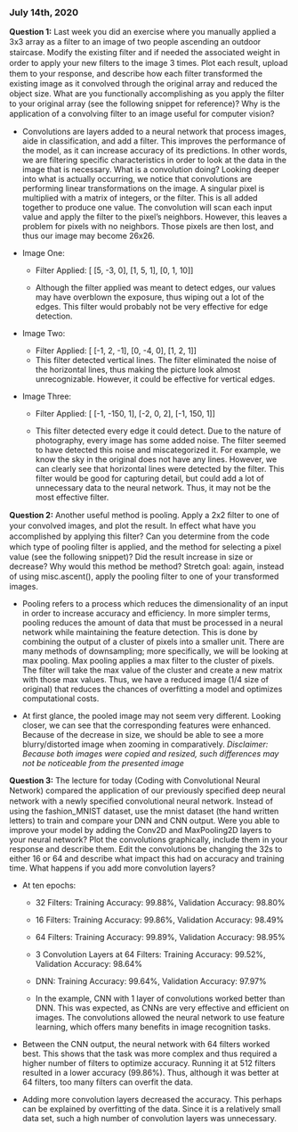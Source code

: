 ### July 14th, 2020 

**Question 1:** Last week you did an exercise where you manually applied a 3x3 array as a ﬁlter to an image of two people ascending an outdoor staircase.  Modify the existing ﬁlter and if needed the associated weight in order to apply your new ﬁlters to the image 3 times.  Plot each result, upload them to your response, and describe how each ﬁlter transformed the existing image as it convolved through the original array and reduced the object size.  What are you functionally accomplishing as you apply the ﬁlter to your original array (see the following snippet for reference)?  Why is the application of a convolving ﬁlter to an image useful for computer vision?  

  - Convolutions are layers added to a neural network that process images, aide in classification, and add a filter. This improves the performance of the model, as it can increase accuracy of its predictions. In other words, we are filtering specific characteristics in order to look at the data in the image that is necessary. What is a convolution doing? Looking deeper into what is actually occurring, we notice that convolutions are performing linear transformations on the image. A singular pixel is multiplied with a matrix of integers, or the filter. This is all added together to produce one value. The convolution will scan each input value and apply the filter to the pixel’s neighbors. However, this leaves a problem for pixels with no neighbors. Those pixels are then lost, and thus our image may become 26x26.

  - Image One:

    - Filter Applied: [ [5, -3, 0], [1, 5, 1], [0, 1, 10]]

    - Although the filter applied was meant to detect edges, our values may have overblown the exposure, thus wiping out a lot of the edges. This filter would probably not be very effective for edge detection.

   - Image Two:
	   - Filter Applied: [ [-1, 2, -1], [0, -4, 0], [1, 2, 1]]
	   - This filter detected vertical lines. The filter eliminated the noise of the horizontal lines, thus making the picture look almost unrecognizable. However, it could be effective for vertical edges.

  - Image Three:

    - Filter Applied:   [ [-1, -150, 1], [-2, 0, 2], [-1, 150, 1]] 

    - This filter detected every edge it could detect. Due to the nature of photography, every image has some added noise. The filter seemed to have detected this noise and miscategorized it. For example, we know the sky in the original does not have any lines. However, we can clearly see that horizontal lines were detected by the filter. This filter would be good for capturing detail, but could add a lot of unnecessary data to the neural network. Thus, it may not be the most effective filter. 

**Question 2:** Another useful method is pooling.  Apply a 2x2 ﬁlter to one of your convolved images, and plot the result.  In eﬀect what have you accomplished by applying this ﬁlter?  Can you determine from the code which type of pooling ﬁlter is applied, and the method for selecting a pixel value (see the following snippet)?  Did the result increase in size or decrease?  Why would this method be method?  Stretch goal:  again, instead of using misc.ascent(), apply the pooling ﬁlter to one of your transformed images.

  -	Pooling refers to a process which reduces the dimensionality of an input in order to increase accuracy and efficiency.  In more simpler terms, pooling reduces the amount of data that must be processed in a neural network while maintaining the feature detection. This is done by combining the output of a cluster of pixels into a smaller unit. There are many methods of downsampling; more specifically, we will be looking at max pooling. Max pooling applies a max filter to the cluster of pixels. The filter will take the max value of the cluster and create a new matrix with those max values. Thus, we have a reduced image (1/4 size of original) that reduces the chances of overfitting a model and optimizes computational costs.

  -	At first glance, the pooled image may not seem very different. Looking closer, we can see that the corresponding features were enhanced. Because of the decrease in size, we should be able to see a more blurry/distorted image when zooming in comparatively. *Disclaimer: Because both images were copied and resized, such differences may not be noticeable from the presented image*

**Question 3:**  The lecture for today (Coding with Convolutional Neural Network) compared the application of our previously speciﬁed deep neural network with a newly speciﬁed convolutional neural network.  Instead of using the fashion_MNIST dataset, use the mnist dataset (the hand written letters) to train and compare your DNN and CNN output. Were you able to improve your model by adding the Conv2D and MaxPooling2D layers to your neural network?  Plot the convolutions graphically, include them in your response and describe them.  Edit the convolutions be changing the 32s to either 16 or 64 and describe what impact this had on accuracy and training time.  What happens if you add more convolution layers?

  -	At ten epochs:

    - 32 Filters: Training Accuracy: 99.88%, Validation Accuracy: 98.80%

    - 16 Filters: Training Accuracy: 99.86%, Validation Accuracy: 98.49%

    - 64 Filters: Training Accuracy: 99.89%, Validation Accuracy: 98.95%

    - 3 Convolution Layers at 64 Filters: Training Accuracy: 99.52%, Validation Accuracy: 98.64%

    - DNN: Training Accuracy: 99.64%, Validation Accuracy: 97.97%

	- In the example, CNN with 1 layer of convolutions worked better than DNN. This was expected, as CNNs are very effective and efficient on images. The convolutions allowed the neural network to use feature learning, which offers many benefits in image recognition tasks.  

  - Between the CNN output, the neural network with 64 filters worked best. This shows that the task was more complex and thus required a higher number of filters to optimize accuracy. Running it at 512 filters resulted in a lower accuracy (99.86%). Thus, although it was better at 64 filters, too many filters can overfit the data.

  - Adding more convolution layers decreased the accuracy. This perhaps can be explained by overfitting of the data. Since it is a relatively small data set, such a high number of convolution layers was unnecessary.

	

	
